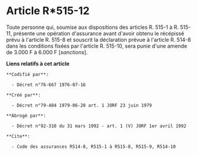 # Article R*515-12

Toute personne qui, soumise aux dispositions des articles R. 515-1 à R. 515-11, présente une opération d'assurance avant
d'avoir obtenu le récépissé prévu à l'article R. 515-8 et souscrit la déclaration prévue à l'article R. 514-8 dans les
conditions fixées par l'article R. 515-10, sera punie d'une amende de 3.000 F à 6.000 F [*sanctions*].

**Liens relatifs à cet article**

	**Codifié par**:

	  - Décret n°76-667 1976-07-16

	**Créé par**:

	  - Décret n°79-484 1979-06-20 art. 1 JORF 23 juin 1979

	**Abrogé par**:

	  - Décret n°92-310 du 31 mars 1992 - art. 1 (V) JORF 1er avril 1992

	**Cite**:

	  - Code des assurances R514-8, R515-1 à R515-8, R515-9, R514-10
